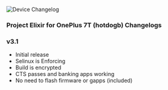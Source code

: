 ![Device Changelog](https://i.imgur.com/C0Wcdr5.png)

### Project Elixir for OnePlus 7T (hotdogb) Changelogs

### v3.1
- Initial release
- Selinux is Enforcing
- Build is encrypted
- CTS passes and banking apps working
- No need to flash firmware or gapps (included)

